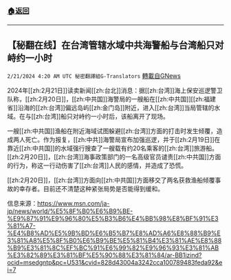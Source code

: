 ###  [:house:返回](README.md)
---


## 【秘翻在线】在台湾管辖水域中共海警船与台湾船只对峙约一小时
`2/21/2024 4:20 AM UTC 秘密翻譯組G-Translators` [轉載自GNews](https://gnews.org/articles/2327695)

2024年[[zh:2月21日]]读卖新闻[[zh:台北]]消息：据[[zh:台湾]]海上保安巡逻警卫队称，[[zh:2月20日]]，[[zh:中共国]]海警局的一艘船在[[zh:中共国]][[zh:福建省]]沿海的[[zh:台湾]]偏远岛屿[[zh:金门岛]]附近，进入[[zh:台湾]]当局管辖的水域。在与[[zh:台湾]]船只对峙约一小时后，该船离开了现场。

一艘[[zh:中共国]]渔船在附近海域试图躲避[[zh:台湾]]方面的打击时发生倾覆，造成两人死亡。作为报复，[[zh:中共]]海警局宣布加强巡逻，并于[[zh:2月19日]]在靠近[[zh:中共国]]的水域强行搜查了一艘载有约20名乘客的[[zh:台湾]]旅游船。[[zh:2月20日]]，[[zh:台湾]]海事政策部门的一名高级官员谴责[[zh:中共国]]方面的行为，称这一行动伤害了[[zh:台湾]]人民的感情，并造成了恐慌。

[[zh:2月20日]]，[[zh:台湾]]方面向[[zh:中共国]]方面移交了两名获救渔船倾覆事故的幸存者。目前还不清楚这种紧张局势是否能得到缓和。

信息来源：https://www.msn.com/ja-jp/news/world/%E5%8F%B0%E6%B9%BE-%E9%87%91%E9%96%80%E5%B3%B6%E4%BB%98%E8%BF%91%E3%81%A7-%E4%B8%AD%E5%9B%BD%E6%B5%B7%E8%AD%A6%E8%88%B9%E3%81%A8%E5%8F%B0%E6%B9%BE%E5%81%B4%E3%81%AE%E8%88%B9%E3%81%8C%EF%BC%91%E6%99%82%E9%96%93%E3%81%AB%E3%82%89%E3%81%BF%E5%90%88%E3%81%84/ar-BB1izind?ocid=msedgntp&pc=U531&cvid=828d43004a3242cca100789483feda92&ei=7
